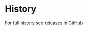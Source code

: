 History
=========
For full history see [releases](https://github.com/VeliovGroup/Meteor-Mailer/releases) in GitHub